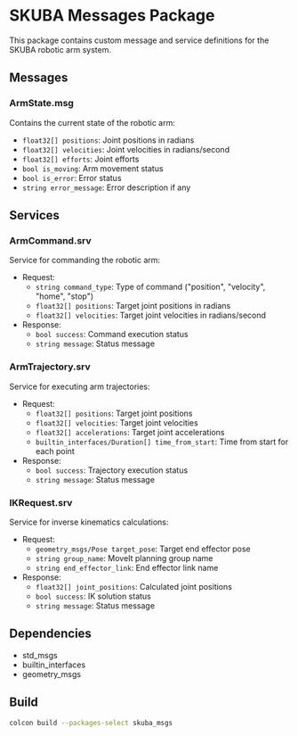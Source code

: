 # SKUBA Messages Package

This package contains custom message and service definitions for the SKUBA robotic arm system.

## Messages

### ArmState.msg
Contains the current state of the robotic arm:
- `float32[] positions`: Joint positions in radians
- `float32[] velocities`: Joint velocities in radians/second
- `float32[] efforts`: Joint efforts
- `bool is_moving`: Arm movement status
- `bool is_error`: Error status
- `string error_message`: Error description if any

## Services

### ArmCommand.srv
Service for commanding the robotic arm:
- Request:
  - `string command_type`: Type of command ("position", "velocity", "home", "stop")
  - `float32[] positions`: Target joint positions in radians
  - `float32[] velocities`: Target joint velocities in radians/second
- Response:
  - `bool success`: Command execution status
  - `string message`: Status message

### ArmTrajectory.srv
Service for executing arm trajectories:
- Request:
  - `float32[] positions`: Target joint positions
  - `float32[] velocities`: Target joint velocities
  - `float32[] accelerations`: Target joint accelerations
  - `builtin_interfaces/Duration[] time_from_start`: Time from start for each point
- Response:
  - `bool success`: Trajectory execution status
  - `string message`: Status message

### IKRequest.srv
Service for inverse kinematics calculations:
- Request:
  - `geometry_msgs/Pose target_pose`: Target end effector pose
  - `string group_name`: MoveIt planning group name
  - `string end_effector_link`: End effector link name
- Response:
  - `float32[] joint_positions`: Calculated joint positions
  - `bool success`: IK solution status
  - `string message`: Status message

## Dependencies
- std_msgs
- builtin_interfaces
- geometry_msgs

## Build
```bash
colcon build --packages-select skuba_msgs
``` 